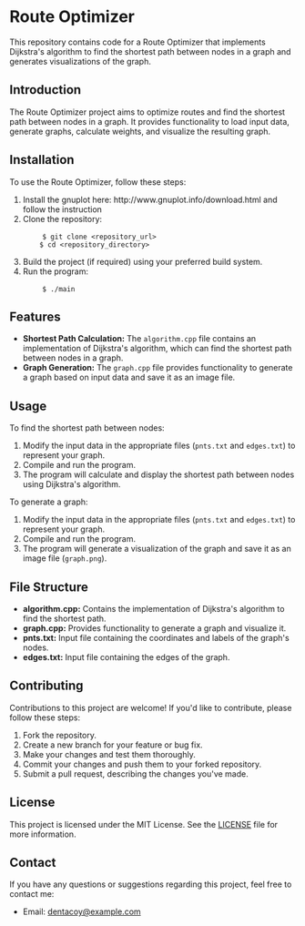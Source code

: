 <h1>Route Optimizer</h1>
<p>This repository contains code for a Route Optimizer that implements Dijkstra's algorithm to find the shortest path 
  between nodes in a graph and generates visualizations of the graph.</p>

<h2>Introduction</h2>
<p>The Route Optimizer project aims to optimize routes and find the shortest path between nodes in a graph. 
  It provides functionality to load input data, generate graphs, calculate weights, and visualize the resulting graph.</p>

<h2>Installation</h2>
<p>To use the Route Optimizer, follow these steps:</p>
<ol>
  <li>Install the gnuplot here: http://www.gnuplot.info/download.html and follow the instruction</li>
  <li>Clone the repository:</li>
  <pre>
    <code>$ git clone &lt;repository_url&gt;
    $ cd &lt;repository_directory&gt;</code></pre>
  <li>Build the project (if required) using your preferred build system.</li>
  <li>Run the program:</li>
  <pre>    <code>$ ./main</code></pre>
</ol>

<h2>Features</h2>
<ul>
  <li>
    <strong>Shortest Path Calculation:</strong> 
    The <code>algorithm.cpp</code> file contains an implementation of Dijkstra's algorithm, which can find the shortest path between nodes in a graph.
  </li>
  <li>
    <strong>Graph Generation:</strong> 
    The <code>graph.cpp</code> file provides functionality to generate a graph based on input data and save it as an image file.
  </li>
</ul>

<h2>Usage</h2>
<p>To find the shortest path between nodes:</p>
<ol>
  <li>Modify the input data in the appropriate files (<code>pnts.txt</code> and <code>edges.txt</code>) to represent your graph.</li>
  <li>Compile and run the program.</li>
  <li>The program will calculate and display the shortest path between nodes using Dijkstra's algorithm.</li>
</ol>

<p>To generate a graph:</p>
<ol>
  <li>Modify the input data in the appropriate files (<code>pnts.txt</code> and <code>edges.txt</code>) to represent your graph.</li>
  <li>Compile and run the program.</li>
  <li>The program will generate a visualization of the graph and save it as an image file (<code>graph.png</code>).</li>
</ol>

<h2>File Structure</h2>
<ul>
  <li><strong>algorithm.cpp:</strong> Contains the implementation of Dijkstra's algorithm to find the shortest path.</li>
  <li><strong>graph.cpp:</strong> Provides functionality to generate a graph and visualize it.</li>
  <li><strong>pnts.txt:</strong> Input file containing the coordinates and labels of the graph's nodes.</li>
  <li><strong>edges.txt:</strong> Input file containing the edges of the graph.</li>
</ul>

<h2>Contributing</h2>
<p>Contributions to this project are welcome! If you'd like to contribute, please follow these steps:</p>
<ol>
  <li>Fork the repository.</li>
  <li>Create a new branch for your feature or bug fix.</li>
  <li>Make your changes and test them thoroughly.</li>
  <li>Commit your changes and push them to your forked repository.</li>
  <li>Submit a pull request, describing the changes you've made.</li>
</ol>

<h2>License</h2>
<p>This project is licensed under the MIT License. See the <a href="LICENSE">LICENSE</a> file for more information.</p>

<h2>Contact</h2>
<p>If you have any questions or suggestions regarding this project, feel free to contact me:</p>
<ul>
  <li>Email: <a href="mailto:your_email@example.com">dentacoy@example.com</a></li>
</ul>
